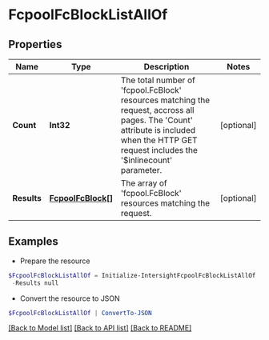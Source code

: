 # FcpoolFcBlockListAllOf
## Properties

Name | Type | Description | Notes
------------ | ------------- | ------------- | -------------
**Count** | **Int32** | The total number of &#39;fcpool.FcBlock&#39; resources matching the request, accross all pages. The &#39;Count&#39; attribute is included when the HTTP GET request includes the &#39;$inlinecount&#39; parameter. | [optional] 
**Results** | [**FcpoolFcBlock[]**](FcpoolFcBlock.md) | The array of &#39;fcpool.FcBlock&#39; resources matching the request. | [optional] 

## Examples

- Prepare the resource
```powershell
$FcpoolFcBlockListAllOf = Initialize-IntersightFcpoolFcBlockListAllOf  -Count null `
 -Results null
```

- Convert the resource to JSON
```powershell
$FcpoolFcBlockListAllOf | ConvertTo-JSON
```

[[Back to Model list]](../README.md#documentation-for-models) [[Back to API list]](../README.md#documentation-for-api-endpoints) [[Back to README]](../README.md)

